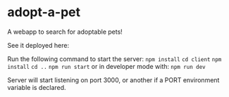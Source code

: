 # adopt-a-pet
A webapp to search for adoptable pets!

See it deployed here:


Run the following command to start the server:
`npm install`
`cd client`
`npm install`
`cd ..`
`npm run start`
or in developer mode with:
`npm run dev`

Server will start listening on port 3000, or another if a PORT environment variable is declared.